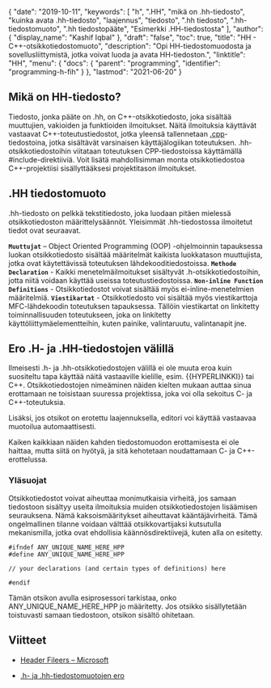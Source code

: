 {
  "date": "2019-10-11",
  "keywords": [
"h",
".HH",
"mikä on .hh-tiedosto",
"kuinka avata .hh-tiedosto",
"laajennus",
"tiedosto",
".hh tiedosto",
".hh-tiedostomuoto",
".hh tiedostopääte",
"Esimerkki .HH-tiedostosta"
],
  "author": {
    "display_name": "Kashif Iqbal"
},
  "draft": "false",
  "toc": true,
  "title": "HH - C++-otsikkotiedostomuoto",
  "description": "Opi HH-tiedostomuodosta ja sovellusliittymistä, jotka voivat luoda ja avata HH-tiedoston.",
  "linktitle": "HH",
  "menu": {
    "docs": {
      "parent": "programming",
      "identifier": "programming-h-fih"
}
},
  "lastmod": "2021-06-20"
}

## Mikä on HH-tiedosto?

Tiedosto, jonka pääte on .hh, on C++-otsikkotiedosto, joka sisältää muuttujien, vakioiden ja funktioiden ilmoitukset. Näitä ilmoituksia käyttävät vastaavat C++-toteutustiedostot, jotka yleensä tallennetaan [.cpp](/programming/cpp/)-tiedostoina, jotka sisältävät varsinaisen käyttäjälogiikan toteutuksen. .hh-otsikkotiedostoihin viitataan toteutuksen CPP-tiedostoissa käyttämällä #include-direktiiviä. Voit lisätä mahdollisimman monta otsikkotiedostoa C++-projektiisi sisällyttääksesi projektitason ilmoitukset.

## .HH tiedostomuoto

.hh-tiedosto on pelkkä tekstitiedosto, joka luodaan pitäen mielessä otsikkotiedoston määrittelysäännöt. Yleisimmät .hh-tiedostossa ilmoitetut tiedot ovat seuraavat.

**`Muuttujat`** – Object Oriented Programming (OOP) -ohjelmoinnin tapauksessa luokan otsikkotiedosto sisältää määritelmät kaikista luokkatason muuttujista, jotka ovat käytettävissä toteutuksen lähdekooditiedostoissa.
**`Methode Declaration`** - Kaikki menetelmäilmoitukset sisältyvät .h-otsikkotiedostoihin, jotta niitä voidaan käyttää useissa toteutustiedostoissa.
**`Non-inline Function Definitions`** - Otsikkotiedostot voivat sisältää myös ei-inline-menetelmien määritelmiä.
**`Viestikartat`** - Otsikkotiedosto voi sisältää myös viestikarttoja MFC-lähdekoodin toteutuksen tapauksessa. Tällöin viestikartat on linkitetty toiminnallisuuden toteutukseen, joka on linkitetty käyttöliittymäelementteihin, kuten painike, valintaruutu, valintanapit jne.

## Ero .H- ja .HH-tiedostojen välillä

Ilmeisesti .h- ja .hh-otsikkotiedostojen välillä ei ole muuta eroa kuin suositeltu tapa käyttää näitä vastaaville kielille, esim. {{HYPERLINKKI}} tai C++. Otsikkotiedostojen nimeäminen näiden kielten mukaan auttaa sinua erottamaan ne toisistaan suuressa projektissa, joka voi olla sekoitus C- ja C++-toteutuksia.

Lisäksi, jos otsikot on erotettu laajennuksella, editori voi käyttää vastaavaa muotoilua automaattisesti.

Kaiken kaikkiaan näiden kahden tiedostomuodon erottamisesta ei ole haittaa, mutta siitä on hyötyä, ja sitä kehotetaan noudattamaan C- ja C++-erottelussa.

### Yläsuojat

Otsikkotiedostot voivat aiheuttaa monimutkaisia virheitä, jos samaan tiedostoon sisältyy useita ilmoituksia muiden otsikkotiedostojen lisäämisen seurauksena. Nämä kaksoismääritykset aiheuttavat kääntäjävirheitä. Tämä ongelmallinen tilanne voidaan välttää otsikkovartijaksi kutsutulla mekanismilla, jotka ovat ehdollisia käännösdirektiivejä, kuten alla on esitetty.

```
#ifndef ANY_UNIQUE_NAME_HERE_HPP
#define ANY_UNIQUE_NAME_HERE_HPP

// your declarations (and certain types of definitions) here

#endif
```
Tämän otsikon avulla esiprosessori tarkistaa, onko ANY_UNIQUE_NAME_HERE_HPP jo määritetty. Jos otsikko sisällytetään toistuvasti samaan tiedostoon, otsikon sisältö ohitetaan.

## Viitteet

* [Header Fileers – Microsoft](https://learn.microsoft.com/en-us/cpp/cpp/header-files-cpp?view=msvc-160)

* [.h- ja .hh-tiedostomuotojen ero](https://stackoverflow.com/questions/10354321/c-reason-why-using-hh-as-extension-for-c-header-files)


